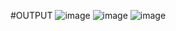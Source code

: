 #OUTPUT
![image](https://github.com/Chandan5800/8-Bit-Wallace-Tree/assets/102715776/cf66ad6b-de15-4d0c-b5ee-08c513512e6d) ![image](https://github.com/Chandan5800/8-Bit-Wallace-Tree/assets/102715776/423fbe9b-92d3-4a9f-8ebf-51fc14cb29ea)
![image](https://github.com/Chandan5800/8-Bit-Wallace-Tree/assets/102715776/8380d777-63be-4dc5-9f35-6699cebb0017)
